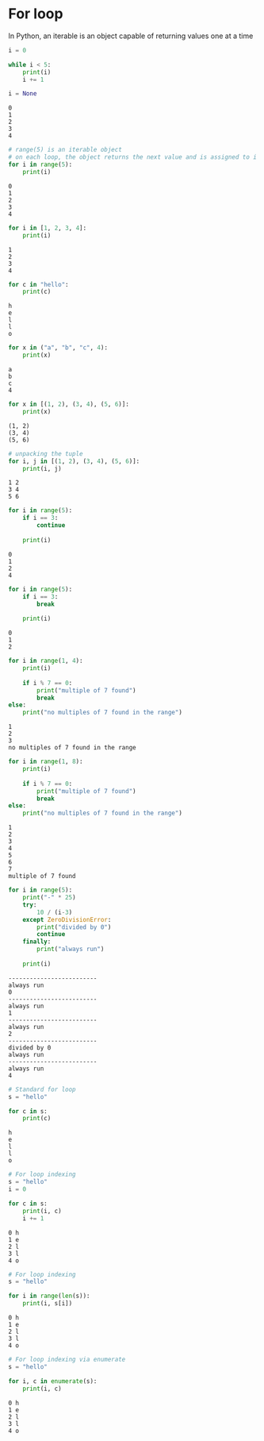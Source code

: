# For loop


In Python, an iterable is an object capable of returning values one at a time


```python
i = 0

while i < 5:
    print(i)
    i += 1

i = None
```

    0
    1
    2
    3
    4



```python
# range(5) is an iterable object
# on each loop, the object returns the next value and is assigned to i
for i in range(5):
    print(i)

```

    0
    1
    2
    3
    4



```python
for i in [1, 2, 3, 4]:
    print(i)

```

    1
    2
    3
    4



```python
for c in "hello":
    print(c)

```

    h
    e
    l
    l
    o



```python
for x in ("a", "b", "c", 4):
    print(x)

```

    a
    b
    c
    4



```python
for x in [(1, 2), (3, 4), (5, 6)]:
    print(x)

```

    (1, 2)
    (3, 4)
    (5, 6)



```python
# unpacking the tuple
for i, j in [(1, 2), (3, 4), (5, 6)]:
    print(i, j)

```

    1 2
    3 4
    5 6



```python
for i in range(5):
    if i == 3:
        continue
    
    print(i)

```

    0
    1
    2
    4



```python
for i in range(5):
    if i == 3:
        break
    
    print(i)

```

    0
    1
    2



```python
for i in range(1, 4):
    print(i)
    
    if i % 7 == 0:
        print("multiple of 7 found")
        break
else:
    print("no multiples of 7 found in the range")

```

    1
    2
    3
    no multiples of 7 found in the range



```python
for i in range(1, 8):
    print(i)
    
    if i % 7 == 0:
        print("multiple of 7 found")
        break
else:
    print("no multiples of 7 found in the range")
```

    1
    2
    3
    4
    5
    6
    7
    multiple of 7 found



```python
for i in range(5):
    print("-" * 25)
    try:
        10 / (i-3)
    except ZeroDivisionError:
        print("divided by 0")
        continue
    finally:
        print("always run")
    
    print(i)

```

    -------------------------
    always run
    0
    -------------------------
    always run
    1
    -------------------------
    always run
    2
    -------------------------
    divided by 0
    always run
    -------------------------
    always run
    4



```python
# Standard for loop
s = "hello"

for c in s:
    print(c)

```

    h
    e
    l
    l
    o



```python
# For loop indexing
s = "hello"
i = 0

for c in s:
    print(i, c)
    i += 1

```

    0 h
    1 e
    2 l
    3 l
    4 o



```python
# For loop indexing
s = "hello"

for i in range(len(s)):
    print(i, s[i])

```

    0 h
    1 e
    2 l
    3 l
    4 o



```python
# For loop indexing via enumerate
s = "hello"

for i, c in enumerate(s):
    print(i, c)

```

    0 h
    1 e
    2 l
    3 l
    4 o

